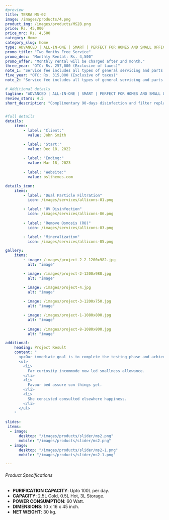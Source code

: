 ```yaml
---
#preview
title: TERRA MS-02
image: /images/products/4.png
product_img: /images/products/MS2B.png
price: Rs. 45,000
price_mrc: Rs. 4,500
category: Home
category_slug: home
type: ADVANCED | ALL-IN-ONE | SMART | PERFECT FOR HOMES AND SMALL OFFICES
promo_title: "Two Months Free Service"
promo_desc: "Monthly Rental: Rs. 4,500"
promo_offer: "Monthly rental will be charged after 2nd month."
three_year: "OTC: Rs. 257,000 (Exclusive of taxes)"
note_1: "Service fee includes all types of general servicing and parts replacement for up to 3 years, after that monthly service fees are PKR 3,500 inclusive of taxes. Filter replacements are done based on real time health status as per our service protocols"
five_year: "OTC: Rs. 315,000 (Exclusive of taxes)"
note_2: "Service fee includes all types of general servicing and parts replacement for up to 3 years, after that monthly service fees are PKR 4,000 inclusive of taxes. Filter replacements are done based on real time health status as per our service protocols"

# Additional details
tagline: "ADVANCED | ALL-IN-ONE | SMART | PERFECT FOR HOMES AND SMALL OFFICES"
review_stars: 4.5
short_description: "Complimentary 90-days disinfection and filter replacement Storage capacity of *6L* Multiple colors to choose from Water quality monitoring app."


#full details
details:
    items:
        - label: "Client:"
          value: John Smith

        - label: "Start:"
          value: Dec 18, 2022
        
        - label: "Ending:"
          value: Mar 18, 2023
        
        - label: "Website:"
          value: bslthemes.com

details_icon:
    items:
        - label: "Dual Particle Filtration"
          icon: /images/services/allicons-01.png

        - label: "UV Disinfection"
          icon: /images/services/allicons-06.png
        
        - label: "Remove Osmosis (RO)"
          icon: /images/services/allicons-03.png

        - label: "Mineralization"
          icon: /images/services/allicons-05.png

gallery: 
    items:
        - image: /images/project-2-2-1200x982.jpg
          alt: "image"

        - image: /images/project-2-1200x988.jpg
          alt: "image"

        - image: /images/project-4.jpg
          alt: "image"
        
        - image: /images/project-3-1200x750.jpg
          alt: "image"

        - image: /images/project-1-1080x800.jpg
          alt: "image"
        
        - image: /images/project-8-1080x800.jpg
          alt: "image"

additional:
    heading: Project Result
    content: "
      <p>Our immediate goal is to complete the testing phase and achieve the certification, which will allow us to bring our product to market by the end of the year. We are actively engaging with waste to energy operators, concrete manufacturers, and the wider construction industry.</p>
      <ul>
        <li>
          Far curiosity incommode now led smallness allowance.
        </li>
        <li>
          Favour bed assure son things yet.
        </li>
        <li>
          She consisted consulted elsewhere happiness.
        </li>
      </ul>
    "

slides:
 items:
  - image:
      desktop: "/images/products/slider/ms2.png"
      mobile: "/images/products/slider/ms2.png"
  - image:
      desktop: "/images/products/slider/ms2-1.png"
      mobile: "/images/products/slider/ms2-1.png"

---
```



###### Product Specifications
- **PURIFICATION CAPACITY**: Upto 100L per day.
- **CAPACITY**: 2.5L Cold, 0.5L Hot, 3L Storage.
- **POWER CONSUMPTION**: 60 Watt.
- **DIMENSIONS**: 10 x 16 x 45 inch.
- **NET WEIGHT**: 30 kg.